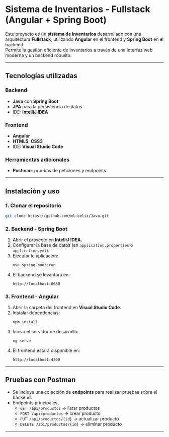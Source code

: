 # Sistema de Inventarios - Fullstack (Angular + Spring Boot)

Este proyecto es un **sistema de inventarios** desarrollado con una arquitectura **Fullstack**, utilizando **Angular** en el frontend y **Spring Boot** en el backend.  
Permite la gestión eficiente de inventarios a través de una interfaz web moderna y un backend robusto.

---

## Tecnologías utilizadas

### Backend
- **Java** con **Spring Boot**
- **JPA** para la persistencia de datos
- IDE: **IntelliJ IDEA**

### Frontend
- **Angular**
- **HTML5**, **CSS3**
- IDE: **Visual Studio Code**

### Herramientas adicionales
- **Postman**: pruebas de peticiones y endpoints

---

## Instalación y uso

### 1. Clonar el repositorio
```bash
git clone https://github.com/ml-celiz/Java.git
```

### 2. Backend - Spring Boot
1. Abrir el proyecto en **IntelliJ IDEA**.  
2. Configurar la base de datos (en `application.properties` o `application.yml`).  
3. Ejecutar la aplicación:
   ```bash
   mvn spring-boot:run
   ```
4. El backend se levantará en:
   ```
   http://localhost:8080
   ```

### 3. Frontend - Angular
1. Abrir la carpeta del frontend en **Visual Studio Code**.  
2. Instalar dependencias:
   ```bash
   npm install
   ```
3. Iniciar el servidor de desarrollo:
   ```bash
   ng serve
   ```
4. El frontend estará disponible en:
   ```
   http://localhost:4200
   ```

---

## Pruebas con Postman
- Se incluye una colección de **endpoints** para realizar pruebas sobre el backend.  
- Endpoints principales:
  - `GET /api/productos` → listar productos
  - `POST /api/productos` → crear producto
  - `PUT /api/productos/{id}` → actualizar producto
  - `DELETE /api/productos/{id}` → eliminar producto

---
